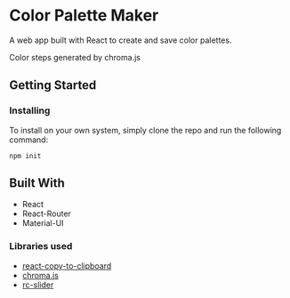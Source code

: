 # Color Palette Maker

A web app built with React to create and save color palettes.

Color steps generated by chroma.js

## Getting Started

### Installing

To install on your own system, simply clone the repo and run the following command:

```
npm init
```

## Built With

- React
- React-Router
- Material-UI

### Libraries used

- [react-copy-to-clipboard](https://www.npmjs.com/package/react-copy-to-clipboard)
- [chroma.js](https://vis4.net/chromajs/)
- [rc-slider](https://www.npmjs.com/package/rc-slider)
